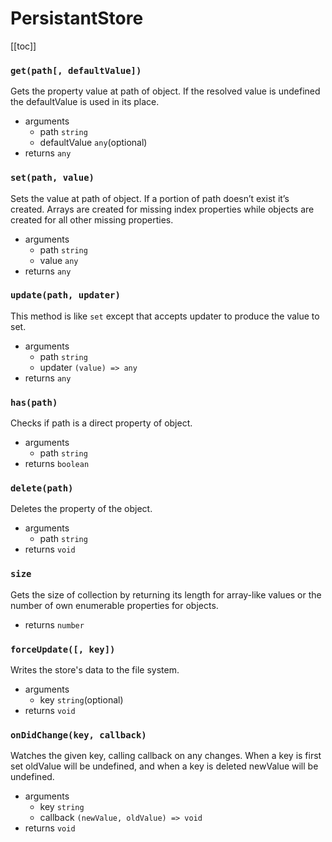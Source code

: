 # PersistantStore

[[toc]]

### `get(path[, defaultValue])`
Gets the property value at path of object. If the resolved value is undefined the defaultValue is used in its place.
* arguments
  * path `string`
  * defaultValue `any`(optional)
* returns `any`


### `set(path, value)`
Sets the value at path of object. If a portion of path doesn’t exist it’s created. Arrays are created for missing index properties while objects are created for all other missing properties.
* arguments
  * path `string`
  * value `any`
* returns `any`


### `update(path, updater)`
This method is like `set` except that accepts updater to produce the value to set. 
* arguments
  * path `string`
  * updater `(value) => any`
* returns `any`

### `has(path)`
Checks if path is a direct property of object.
* arguments
  * path `string`
* returns `boolean`


### `delete(path)`
Deletes the property of the object.
* arguments
  * path `string`
* returns `void`


### `size`
Gets the size of collection by returning its length for array-like values or the number of own enumerable properties for objects.
* returns `number`




<!-- Persistant Store part begins -->




### `forceUpdate([, key])`
Writes the store's data to the file system.
* arguments
  * key `string`(optional)
* returns `void`

### `onDidChange(key, callback)`
Watches the given key, calling callback on any changes. When a key is first set oldValue will be undefined, and when a key is deleted newValue will be undefined.
* arguments
  * key `string`
  * callback `(newValue, oldValue) => void`
* returns `void`